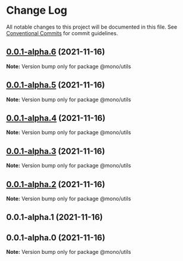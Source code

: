 # Change Log

All notable changes to this project will be documented in this file.
See [Conventional Commits](https://conventionalcommits.org) for commit guidelines.

## [0.0.1-alpha.6](https://github.com/Anlerkan/mono/compare/@mono/utils@0.0.1-alpha.5...@mono/utils@0.0.1-alpha.6) (2021-11-16)

**Note:** Version bump only for package @mono/utils

## [0.0.1-alpha.5](https://github.com/Anlerkan/mono/compare/@mono/utils@0.0.1-alpha.4...@mono/utils@0.0.1-alpha.5) (2021-11-16)

**Note:** Version bump only for package @mono/utils

## [0.0.1-alpha.4](https://github.com/Anlerkan/mono/compare/@mono/utils@0.0.1-alpha.3...@mono/utils@0.0.1-alpha.4) (2021-11-16)

**Note:** Version bump only for package @mono/utils

## [0.0.1-alpha.3](https://github.com/Anlerkan/mono/compare/@mono/utils@0.0.1-alpha.2...@mono/utils@0.0.1-alpha.3) (2021-11-16)

**Note:** Version bump only for package @mono/utils

## [0.0.1-alpha.2](https://github.com/Anlerkan/mono/compare/@mono/utils@0.0.1-alpha.1...@mono/utils@0.0.1-alpha.2) (2021-11-16)

**Note:** Version bump only for package @mono/utils

## 0.0.1-alpha.1 (2021-11-16)

## 0.0.1-alpha.0 (2021-11-16)

**Note:** Version bump only for package @mono/utils
